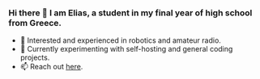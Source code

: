 ### Hi there 👋 I am Elias, a student in my final year of high school from Greece.

- 🔭 Interested and experienced in robotics and amateur radio.
- 🌱 Currently experimenting with self-hosting and general coding projects.
- 📫 Reach out [here](mailto:ilkringos@gmail.com).

<!--
**EliaKr/EliaKr** is a ✨ _special_ ✨ repository because its `README.md` (this file) appears on your GitHub profile.

Here are some ideas to get you started:

- 🔭 I’m currently working on ...
- 🌱 I’m currently learning ...
- 👯 I’m looking to collaborate on ...
- 🤔 I’m looking for help with ...
- 💬 Ask me about ...
- 📫 How to reach me: ...
- 😄 Pronouns: ...
- ⚡ Fun fact: ...
-->
